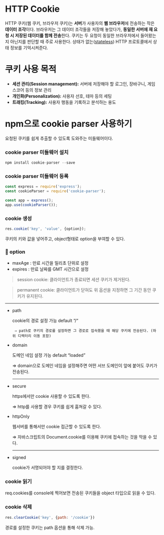 # HTTP Cookie

HTTP 쿠키(웹 쿠키, 브라우저 쿠키)는 **서버**가 사용자의 **웹 브라우저**에 전송하는 작은 **데이터 조각**이다. 브라우저는 그 데이터 조각들을 저장해 놓았다가, **동일한 서버에 재 요청 시 저장된 데이터를 함께 전송**한다. 쿠키는 두 요청이 동일한 브라우저에서 들어왔는지 아닌지를 판단할 때 주로 사용한다. 상태가 없는([stateless](https://developer.mozilla.org/en-US/docs/Web/HTTP/Overview#HTTP_is_stateless_but_not_sessionless)) HTTP 프로토콜에서 상태 정보를 기억시켜준다. 

# 쿠키 사용 목적

- **세션 관리(Session management):** 서버에 저장해야 할 로그인, 장바구니, 게임 스코어 등의 정보 관리
- **개인화(Personalization):** 사용자 선호, 테마 등의 세팅
- **트래킹(Tracking):** 사용자 행동을 기록하고 분석하는 용도

# npm으로 cookie parser 사용하기

요청된 쿠키를 쉽게 추출할 수 있도록 도와주는 미들웨어이다.

### **cookie parser 미들웨어 설치**

```jsx
npm install cookie-parser --save
```

### **cookie parser 미들웨어 등록**

```jsx
const express = require('express');
const cookieParser = require('cookie-parser');
 
const app = express();
app.use(cookieParser());
```

### **cookie 생성**

```jsx
res.cookie('key', 'value', {option});
```

쿠키의 키와 값을 넣어주고, object형태로 option을 부여할 수 있다. 

### 🔎 option

- maxAge : 만료 시간을 밀리초 단위로 설정
- expires : 만료 날짜를 GMT 시간으로 설정

> session cookie: 클라이언트가 종료되면 세션 쿠키가 제거된다.

> permanent cookie: 클라이언트가 닫혀도 위 옵션을 지정하면 그 기간 동안 쿠키가 유지된다.

---

- path

    cookie의 경로 설정 가능 default “/“

       ⇒ path로 쿠키의 경로를 설정하면 그 경로로 접속했을 때 해당 쿠키에 전송된다. (하위 디렉터리 이동 포함)

- domain

    도메인 네임 설정 가능 default “loaded”

    ⇒ domain으로 도메인 네임을 설정해주면 어떤 서브 도메인이 앞에 붙어도 쿠키가 전송된다. 

    ---

- secure

    https에서만 cookie 사용할 수 있도록 한다.

    ⇒ http를 사용할 경우 쿠키를 쉽게 훔쳐갈 수 있다. 

- httpOnly

    웹서버를 통해서만 cookie 접근할 수 있도록 한다.

    ⇒ 자바스크립트의 Document.cookie를 이용해 쿠키에 접속하는 것을 막을 수 있다. 

    ---

- signed

    cookie가 서명되어야 할 지를 결정한다.

### cookie 읽기

req.cookies를 console에 찍어보면 전송된 쿠키들을 object 타입으로 읽을 수 있다. 

### cookie 삭제

```jsx
res.clearCookie('key', {path: '/cookie'})
```

경로를 설정한 쿠키는 path 옵션을 통해 삭제 가능.
